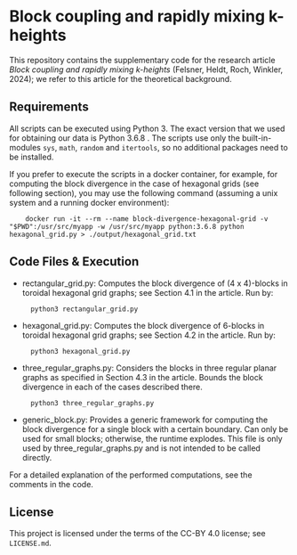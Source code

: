 # Block coupling and rapidly mixing k-heights #

This repository contains the supplementary code for the research article *Block coupling and rapidly mixing k-heights* (Felsner, Heldt, Roch, Winkler, 2024); we refer to this article for the theoretical background.

## Requirements

All scripts can be executed using Python 3. The exact version that we used for obtaining our data is Python 3.6.8 . The scripts use only the built-in-modules `sys`, `math`, `random` and `itertools`, so no additional packages need to be installed.

If you prefer to execute the scripts in a docker container, for example, for computing the block divergence in the case of hexagonal grids (see following section), you may use the following command (assuming a unix system and a running docker environment):

        docker run -it --rm --name block-divergence-hexagonal-grid -v "$PWD":/usr/src/myapp -w /usr/src/myapp python:3.6.8 python hexagonal_grid.py > ./output/hexagonal_grid.txt

## Code Files & Execution

* rectangular_grid.py: Computes the block divergence of (4 x 4)-blocks in toroidal hexagonal grid graphs; see Section 4.1 in the article. Run by:

        python3 rectangular_grid.py

* hexagonal_grid.py: Computes the block divergence of 6-blocks in toroidal hexagonal grid graphs; see Section 4.2 in the article. Run by:

        python3 hexagonal_grid.py

* three_regular_graphs.py: Considers the blocks in three regular planar graphs as specified in Section 4.3 in the article. Bounds the block divergence in each of the cases described there.

        python3 three_regular_graphs.py

* generic_block.py: Provides a generic framework for computing the block divergence for a single block with a certain boundary. Can only be used for small blocks; otherwise, the runtime explodes. This file is only used by three_regular_graphs.py and is not intended to be called directly.

For a detailed explanation of the performed computations, see the comments in the code.

## License

This project is licensed under the terms of the CC-BY 4.0 license; see `LICENSE.md`.